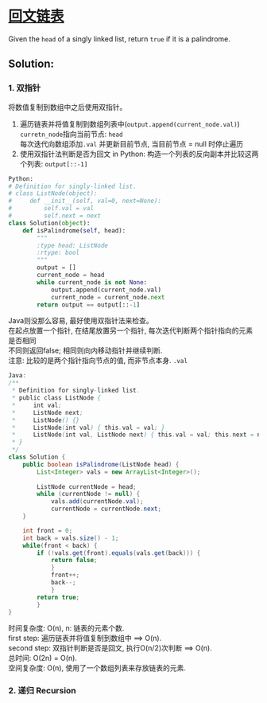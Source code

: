 # [回文链表](https://leetcode-cn.com/problems/palindrome-linked-list/)

Given the ```head``` of a singly linked list, return ```true``` if it is a palindrome. 

## Solution: 

### 1. 双指针
将数值复制到数组中之后使用双指针。  
1. 遍历链表并将值复制到数组列表中(```output.append(current_node.val)```)  
 ```curretn_node```指向当前节点: ```head```     
 每次迭代向数组添加```.val``` 并更新目前节点, 当目前节点 = null 时停止遍历  
2. 使用双指针法判断是否为回文 
in Python: 构造一个列表的反向副本并比较这两个列表: ```output[::-1]```
```Python
Python:
# Definition for singly-linked list.
# class ListNode(object):
#     def __init__(self, val=0, next=None):
#         self.val = val
#         self.next = next
class Solution(object):
    def isPalindrome(self, head):
        """
        :type head: ListNode
        :rtype: bool
        """
        output = []
        current_node = head
        while current_node is not None:
            output.append(current_node.val)
            current_node = current_node.next
        return output == output[::-1]
```
Java则没那么容易, 最好使用双指针法来检查。  
在起点放置一个指针, 在结尾放置另一个指针, 每次迭代判断两个指针指向的元素是否相同  
不同则返回false; 相同则向内移动指针并继续判断.   
注意: 比较的是两个指针指向节点的值, 而非节点本身. ```.val```
```Java
Java: 
/**
 * Definition for singly-linked list.
 * public class ListNode {
 *     int val;
 *     ListNode next;
 *     ListNode() {}
 *     ListNode(int val) { this.val = val; }
 *     ListNode(int val, ListNode next) { this.val = val; this.next = next; }
 * }
 */
class Solution {
    public boolean isPalindrome(ListNode head) {
        List<Integer> vals = new ArrayList<Integer>();
        
        ListNode currentNode = head;
        while (currentNode != null) {
            vals.add(currentNode.val);
            currentNode = currentNode.next;
    }

    int front = 0;
    int back = vals.size() - 1;
    while(front < back) {
        if (!vals.get(front).equals(vals.get(back))) {
            return false;
            }
            front++;
            back--;
            }
        return true;
        }
}
```
时间复杂度: O(n), n: 链表的元素个数.   
first step: 遍历链表并将值复制到数组中 ==> O(n).   
second step: 双指针判断是否是回文, 执行O(n/2)次判断 ==> O(n).   
总时间: O(2n) = O(n).  
空间复杂度: O(n), 使用了一个数组列表来存放链表的元素.

### 2. 递归 Recursion








